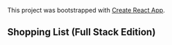 This project was bootstrapped with [Create React App](https://github.com/facebookincubator/create-react-app).

## Shopping List (Full Stack Edition)
